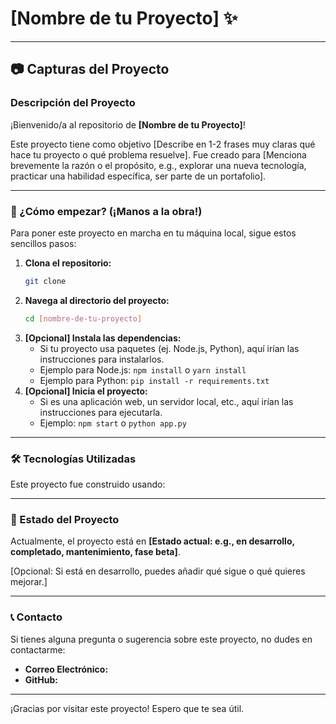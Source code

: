 # [Nombre de tu Proyecto] ✨

---

## 📷 Capturas del Proyecto

### Descripción del Proyecto

¡Bienvenido/a al repositorio de **[Nombre de tu Proyecto]**!

Este proyecto tiene como objetivo [Describe en 1-2 frases muy claras qué hace tu proyecto o qué problema resuelve]. Fue creado para [Menciona brevemente la razón o el propósito, e.g., explorar una nueva tecnología, practicar una habilidad específica, ser parte de un portafolio].

---

### 🚀 ¿Cómo empezar? (¡Manos a la obra!)

Para poner este proyecto en marcha en tu máquina local, sigue estos sencillos pasos:

1.  **Clona el repositorio:**
    ```bash
    git clone 
    ```
2.  **Navega al directorio del proyecto:**
    ```bash
    cd [nombre-de-tu-proyecto]
    ```
3.  **[Opcional] Instala las dependencias:**
    * Si tu proyecto usa paquetes (ej. Node.js, Python), aquí irían las instrucciones para instalarlos.
    * Ejemplo para Node.js: `npm install` o `yarn install`
    * Ejemplo para Python: `pip install -r requirements.txt`
4.  **[Opcional] Inicia el proyecto:**
    * Si es una aplicación web, un servidor local, etc., aquí irían las instrucciones para ejecutarla.
    * Ejemplo: `npm start` o `python app.py`

---

### 🛠️ Tecnologías Utilizadas

Este proyecto fue construido usando:

---

### 🌟 Estado del Proyecto

Actualmente, el proyecto está en **[Estado actual: e.g., en desarrollo, completado, mantenimiento, fase beta]**.

[Opcional: Si está en desarrollo, puedes añadir qué sigue o qué quieres mejorar.]


---

### 📞 Contacto

Si tienes alguna pregunta o sugerencia sobre este proyecto, no dudes en contactarme:

* **Correo Electrónico:**
* **GitHub:**

---

¡Gracias por visitar este proyecto! Espero que te sea útil.
